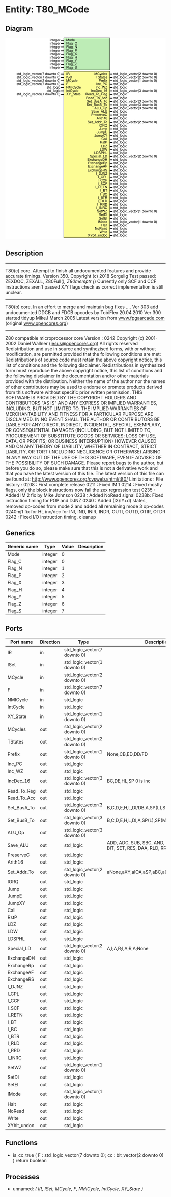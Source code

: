 # Entity: T80_MCode
## Diagram
![Diagram](T80_MCode.svg "Diagram")
## Description
****
T80(c) core. Attempt to finish all undocumented features and provide
             accurate timings.
Version 350.
Copyright (c) 2018 Sorgelig
 Test passed: ZEXDOC, ZEXALL, Z80Full(*), Z80memptr
 (*) Currently only SCF and CCF instructions aren't passed X/Y flags check as
     correct implementation is still unclear.
****
T80(b) core. In an effort to merge and maintain bug fixes ....
Ver 303 add undocumented DDCB and FDCB opcodes by TobiFlex 20.04.2010
Ver 300 started tidyup
MikeJ March 2005
Latest version from www.fpgaarcade.com (original www.opencores.org)
****
Z80 compatible microprocessor core
Version : 0242
Copyright (c) 2001-2002 Daniel Wallner (jesus@opencores.org)
All rights reserved
Redistribution and use in source and synthezised forms, with or without
modification, are permitted provided that the following conditions are met:
Redistributions of source code must retain the above copyright notice,
this list of conditions and the following disclaimer.
Redistributions in synthesized form must reproduce the above copyright
notice, this list of conditions and the following disclaimer in the
documentation and/or other materials provided with the distribution.
Neither the name of the author nor the names of other contributors may
be used to endorse or promote products derived from this software without
specific prior written permission.
THIS SOFTWARE IS PROVIDED BY THE COPYRIGHT HOLDERS AND CONTRIBUTORS "AS IS"
AND ANY EXPRESS OR IMPLIED WARRANTIES, INCLUDING, BUT NOT LIMITED TO,
THE IMPLIED WARRANTIES OF MERCHANTABILITY AND FITNESS FOR A PARTICULAR
PURPOSE ARE DISCLAIMED. IN NO EVENT SHALL THE AUTHOR OR CONTRIBUTORS BE
LIABLE FOR ANY DIRECT, INDIRECT, INCIDENTAL, SPECIAL, EXEMPLARY, OR
CONSEQUENTIAL DAMAGES (INCLUDING, BUT NOT LIMITED TO, PROCUREMENT OF
SUBSTITUTE GOODS OR SERVICES; LOSS OF USE, DATA, OR PROFITS; OR BUSINESS
INTERRUPTION) HOWEVER CAUSED AND ON ANY THEORY OF LIABILITY, WHETHER IN
CONTRACT, STRICT LIABILITY, OR TORT (INCLUDING NEGLIGENCE OR OTHERWISE)
ARISING IN ANY WAY OUT OF THE USE OF THIS SOFTWARE, EVEN IF ADVISED OF THE
POSSIBILITY OF SUCH DAMAGE.
Please report bugs to the author, but before you do so, please
make sure that this is not a derivative work and that
you have the latest version of this file.
The latest version of this file can be found at:
     http://www.opencores.org/cvsweb.shtml/t80/
Limitations :
File history :
     0208 : First complete release
     0211 : Fixed IM 1
     0214 : Fixed mostly flags, only the block instructions now fail the zex regression test
     0235 : Added IM 2 fix by Mike Johnson
     0238 : Added NoRead signal
     0238b: Fixed instruction timing for POP and DJNZ
     0240 : Added (IX/IY+d) states, removed op-codes from mode 2 and added all remaining mode 3 op-codes
     0240mj1 fix for HL inc/dec for INI, IND, INIR, INDR, OUTI, OUTD, OTIR, OTDR
     0242 : Fixed I/O instruction timing, cleanup
## Generics
| Generic name | Type    | Value | Description |
| ------------ | ------- | ----- | ----------- |
| Mode         | integer | 0     |             |
| Flag_C       | integer | 0     |             |
| Flag_N       | integer | 1     |             |
| Flag_P       | integer | 2     |             |
| Flag_X       | integer | 3     |             |
| Flag_H       | integer | 4     |             |
| Flag_Y       | integer | 5     |             |
| Flag_Z       | integer | 6     |             |
| Flag_S       | integer | 7     |             |
## Ports
| Port name   | Direction | Type                         | Description                                                                   |
| ----------- | --------- | ---------------------------- | ----------------------------------------------------------------------------- |
| IR          | in        | std_logic_vector(7 downto 0) |                                                                               |
| ISet        | in        | std_logic_vector(1 downto 0) |                                                                               |
| MCycle      | in        | std_logic_vector(2 downto 0) |                                                                               |
| F           | in        | std_logic_vector(7 downto 0) |                                                                               |
| NMICycle    | in        | std_logic                    |                                                                               |
| IntCycle    | in        | std_logic                    |                                                                               |
| XY_State    | in        | std_logic_vector(1 downto 0) |                                                                               |
| MCycles     | out       | std_logic_vector(2 downto 0) |                                                                               |
| TStates     | out       | std_logic_vector(2 downto 0) |                                                                               |
| Prefix      | out       | std_logic_vector(1 downto 0) | None,CB,ED,DD/FD                                                              |
| Inc_PC      | out       | std_logic                    |                                                                               |
| Inc_WZ      | out       | std_logic                    |                                                                               |
| IncDec_16   | out       | std_logic_vector(3 downto 0) | BC,DE,HL,SP   0 is inc                                                        |
| Read_To_Reg | out       | std_logic                    |                                                                               |
| Read_To_Acc | out       | std_logic                    |                                                                               |
| Set_BusA_To | out       | std_logic_vector(3 downto 0) | B,C,D,E,H,L,DI/DB,A,SP(L),SP(M),0,F                                           |
| Set_BusB_To | out       | std_logic_vector(3 downto 0) | B,C,D,E,H,L,DI,A,SP(L),SP(M),1,F,PC(L),PC(M),0                                |
| ALU_Op      | out       | std_logic_vector(3 downto 0) |                                                                               |
| Save_ALU    | out       | std_logic                    | ADD, ADC, SUB, SBC, AND, XOR, OR, CP, ROT, BIT, SET, RES, DAA, RLD, RRD, None |
| PreserveC   | out       | std_logic                    |                                                                               |
| Arith16     | out       | std_logic                    |                                                                               |
| Set_Addr_To | out       | std_logic_vector(2 downto 0) | aNone,aXY,aIOA,aSP,aBC,aDE,aZI                                                |
| IORQ        | out       | std_logic                    |                                                                               |
| Jump        | out       | std_logic                    |                                                                               |
| JumpE       | out       | std_logic                    |                                                                               |
| JumpXY      | out       | std_logic                    |                                                                               |
| Call        | out       | std_logic                    |                                                                               |
| RstP        | out       | std_logic                    |                                                                               |
| LDZ         | out       | std_logic                    |                                                                               |
| LDW         | out       | std_logic                    |                                                                               |
| LDSPHL      | out       | std_logic                    |                                                                               |
| Special_LD  | out       | std_logic_vector(2 downto 0) | A,I;A,R;I,A;R,A;None                                                          |
| ExchangeDH  | out       | std_logic                    |                                                                               |
| ExchangeRp  | out       | std_logic                    |                                                                               |
| ExchangeAF  | out       | std_logic                    |                                                                               |
| ExchangeRS  | out       | std_logic                    |                                                                               |
| I_DJNZ      | out       | std_logic                    |                                                                               |
| I_CPL       | out       | std_logic                    |                                                                               |
| I_CCF       | out       | std_logic                    |                                                                               |
| I_SCF       | out       | std_logic                    |                                                                               |
| I_RETN      | out       | std_logic                    |                                                                               |
| I_BT        | out       | std_logic                    |                                                                               |
| I_BC        | out       | std_logic                    |                                                                               |
| I_BTR       | out       | std_logic                    |                                                                               |
| I_RLD       | out       | std_logic                    |                                                                               |
| I_RRD       | out       | std_logic                    |                                                                               |
| I_INRC      | out       | std_logic                    |                                                                               |
| SetWZ       | out       | std_logic_vector(1 downto 0) |                                                                               |
| SetDI       | out       | std_logic                    |                                                                               |
| SetEI       | out       | std_logic                    |                                                                               |
| IMode       | out       | std_logic_vector(1 downto 0) |                                                                               |
| Halt        | out       | std_logic                    |                                                                               |
| NoRead      | out       | std_logic                    |                                                                               |
| Write       | out       | std_logic                    |                                                                               |
| XYbit_undoc | out       | std_logic                    |                                                                               |
## Functions
- is_cc_true <font id="function_arguments">(		F : std_logic_vector(7 downto 0);
		cc : bit_vector(2 downto 0)
		)</font> <font id="function_return">return boolean</font>
## Processes
- unnamed: _( IR, ISet, MCycle, F, NMICycle, IntCycle, XY_State )_

